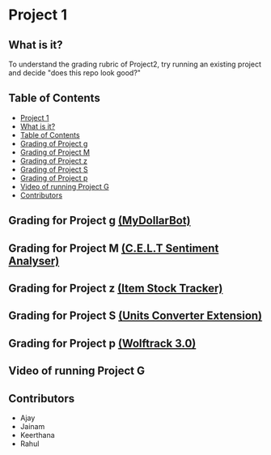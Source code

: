 # Project 1 <a name="project-1"></a>
## What is it? <a name="what-is-it?"></a>
To understand the grading rubric of Project2, try running an existing project and decide "does this repo look good?"

## Table of Contents <a name="table-of-contents"></a>
- [Project 1](#project-1)
- [What is it?](#what-is-it?)
- [Table of Contents](#table-of-contents)
- [Grading of Project g](#project-g)
- [Grading of Project M](#project-M)
- [Grading of Project z](#project-z)
- [Grading of Project S](#project-S)
- [Grading of Project	p](#project-p)
- [Video of running Project G](#video-project-g)
- [Contributors](#contributors)

## Grading for Project g [(MyDollarBot)](https://github.com/prithvish-doshi-17/MyDollarBot-BOTGo) <a name="project-g"></a>
## Grading for Project M [(C.E.L.T Sentiment Analyser)](https://github.com/mrpudlo/SE_Project1) <a name="project-M"></a>
## Grading for Project z [(Item Stock Tracker)](https://github.com/shahrk/ItemStockTracker/) <a name="project-z"></a>
## Grading for Project S [(Units Converter Extension)](https://github.com/NCSU-S/units_converter_extension) <a name="project-S"></a>
## Grading for Project p [(Wolftrack 3.0)](https://github.com/nehajaideep/WolfTrack3.0) <a name="project-p"></a>

## Video of running Project G <a name="video-project-g"></a>

## Contributors <a name="contributors"></a>
- Ajay
- Jainam
- Keerthana
- Rahul

